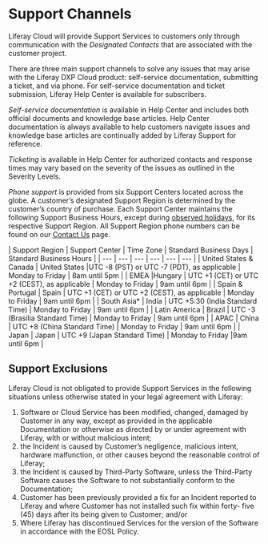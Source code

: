 # Support Channels

Liferay Cloud will provide Support Services to customers only through communication with the *Designated Contacts* that are associated with the customer project.

There are three main support channels to solve any issues that may arise with the Liferay DXP Cloud product: self-service documentation, submitting a ticket, and via phone. For self-service documentation and ticket submission, Liferay Help Center is available for subscribers.

*Self-service documentation* is available in Help Center and includes both official documents and knowledge base articles. Help Center documentation is always available to help customers navigate issues and knowledge base articles are continually added by Liferay Support for reference.

*Ticketing* is available in Help Center for authorized contacts and response times may vary based on the severity of the issues as outlined in the Severity Levels.

*Phone support* is provided from six Support Centers located across the globe. A customer’s designated Support Region is determined by the customer’s country of purchase. Each Support Center maintains the following Support Business Hours, except during [observed holidays](https://www.liferay.com/support/holiday-calendar), for its respective Support Region. All Support Region phone numbers can be found on our [Contact Us](https://help.liferay.com/hc/en-us/articles/360017784212?_ga=2.254167624.1908736764.1562000563-1350017715.1560788053) page.

| Support Region | Support Center | Time Zone |	Standard Business Days | Standard Business Hours |
| --- | --- | --- | --- | --- | --- |
| United States & Canada | United States |UTC -8 (PST) or UTC -7 (PDT), as applicable | Monday to Friday | 8am until 5pm |
| EMEA |Hungary | UTC +1 (CET) or UTC +2 (CEST), as applicable | Monday to Friday | 9am until 6pm |
| Spain & Portugal | Spain | UTC +1 (CET) or UTC +2 (CEST), as applicable | Monday to Friday | 9am until 6pm |
| South Asia* | India | UTC +5:30 (India Standard Time) | Monday to Friday | 9am until 6pm |
| Latin America | Brazil | UTC -3 (Brasilia Standard Time) | Monday to Friday | 9am until 6pm |
| APAC | China | UTC +8 (China Standard Time) | Monday to Friday | 9am until 6pm |
| Japan | Japan | UTC +9 (Japan Standard Time) | Monday to Friday |9am until 6pm |

## Support Exclusions

Liferay Cloud is not obligated to provide Support Services in the following situations unless otherwise stated in your legal agreement with Liferay:

1. Software or Cloud Service has been modified, changed, damaged by Customer in any way, except as provided in the applicable Documentation or otherwise as directed by or under agreement with Liferay, with or without malicious intent;
1. the Incident is caused by Customer’s negligence, malicious intent, hardware malfunction, or other causes beyond the reasonable control of Liferay;
1. the Incident is caused by Third-Party Software, unless the Third-Party Software causes the Software to not substantially conform to the Documentation;
1. Customer has been previously provided a fix for an Incident reported to Liferay and where Customer has not installed such fix within forty- five (45) days after its being given to Customer; and/or
1. Where Liferay has discontinued Services for the version of the Software in accordance with the EOSL Policy.
